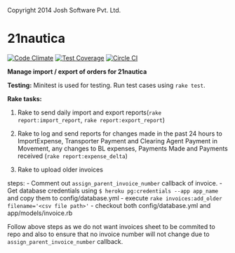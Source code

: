Copyright 2014 Josh Software Pvt. Ltd.

21nautica
=========

[![Code Climate](https://codeclimate.com/github/joshsoftware/21nautica.png)](https://codeclimate.com/github/joshsoftware/21nautica)
[![Test Coverage](https://codeclimate.com/github/joshsoftware/21nautica/coverage.png)](https://codeclimate.com/github/joshsoftware/21nautica)
[![Circle CI](https://circleci.com/gh/joshsoftware/21nautica.png?circle-token=b35bfb25be8aac57a6ed5362024c74e73d7b8dcc)](https://circleci.com/gh/joshsoftware/21nautica)


**Manage import / export of orders for 21nautica**

**Testing:**
Minitest is used for testing. Run test cases using `rake test`.

**Rake tasks:**

1. Rake to send daily import and export reports(`rake report:import_report`, `rake report:export_report`)

2. Rake to log and send reports for changes made in the past 24 hours to ImportExpense, Transporter Payment and Clearing Agent Payment in Movement, any changes to BL expenses, Payments Made and Payments received (`rake report:expense_delta`)

3. Rake to upload older invoices

  steps:
    - Comment out `assign_parent_invoice_number` callback of invoice.
    - Get database credentials using `$ heroku pg:credentials --app app_name` and copy them to config/database.yml
    - execute `rake invoices:add_older filename='<csv file path>'`
    - checkout both config/database.yml and app/models/invoice.rb

  Follow above steps as we do not want invoices sheet to be commited to repo and also to ensure that no invoice number will not change due to `assign_parent_invoice_number` callback. 
